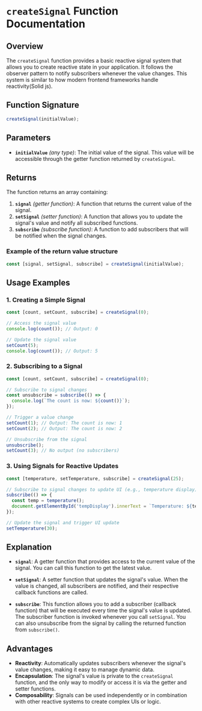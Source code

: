 # `createSignal` Function Documentation

## Overview

The `createSignal` function provides a basic reactive signal system that allows you to create reactive state in your application. It follows the observer pattern to notify subscribers whenever the value changes. This system is similar to how modern frontend frameworks handle reactivity(Solid js).

## Function Signature

```js
createSignal(initialValue);
```

## Parameters

- **`initialValue`** _(any type)_: The initial value of the signal. This value will be accessible through the getter function returned by `createSignal`.

## Returns

The function returns an array containing:

1. **`signal`** _(getter function)_: A function that returns the current value of the signal.
2. **`setSignal`** _(setter function)_: A function that allows you to update the signal's value and notify all subscribed functions.
3. **`subscribe`** _(subscribe function)_: A function to add subscribers that will be notified when the signal changes.

### Example of the return value structure

```js
const [signal, setSignal, subscribe] = createSignal(initialValue);
```

## Usage Examples

### 1. Creating a Simple Signal

```js
const [count, setCount, subscribe] = createSignal(0);

// Access the signal value
console.log(count()); // Output: 0

// Update the signal value
setCount(5);
console.log(count()); // Output: 5
```

### 2. Subscribing to a Signal

```js
const [count, setCount, subscribe] = createSignal(0);

// Subscribe to signal changes
const unsubscribe = subscribe(() => {
  console.log(`The count is now: ${count()}`);
});

// Trigger a value change
setCount(1); // Output: The count is now: 1
setCount(2); // Output: The count is now: 2

// Unsubscribe from the signal
unsubscribe();
setCount(3); // No output (no subscribers)
```

### 3. Using Signals for Reactive Updates

```js
const [temperature, setTemperature, subscribe] = createSignal(25);

// Subscribe to signal changes to update UI (e.g., temperature display)
subscribe(() => {
  const temp = temperature();
  document.getElementById('tempDisplay').innerText = `Temperature: ${temp}°C`;
});

// Update the signal and trigger UI update
setTemperature(30);
```

## Explanation

- **`signal`**: A getter function that provides access to the current value of the signal. You can call this function to get the latest value.
- **`setSignal`**: A setter function that updates the signal's value. When the value is changed, all subscribers are notified, and their respective callback functions are called.

- **`subscribe`**: This function allows you to add a subscriber (callback function) that will be executed every time the signal's value is updated. The subscriber function is invoked whenever you call `setSignal`. You can also unsubscribe from the signal by calling the returned function from `subscribe()`.

## Advantages

- **Reactivity**: Automatically updates subscribers whenever the signal's value changes, making it easy to manage dynamic data.
- **Encapsulation**: The signal's value is private to the `createSignal` function, and the only way to modify or access it is via the getter and setter functions.
- **Composability**: Signals can be used independently or in combination with other reactive systems to create complex UIs or logic.
